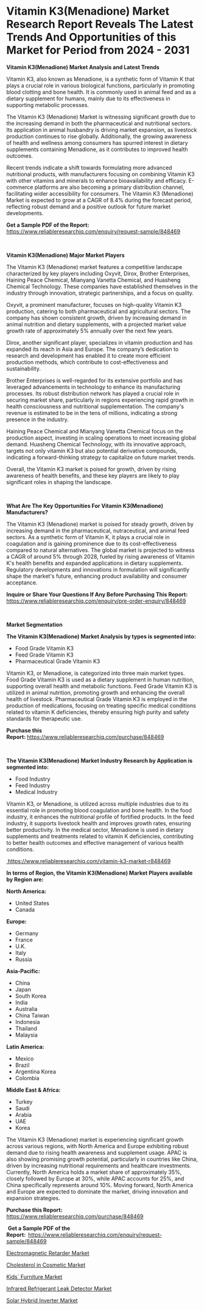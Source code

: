 <p><h1>Vitamin K3(Menadione) Market Research Report Reveals The Latest Trends And Opportunities of this Market for Period from 2024 - 2031</h1></p><p><strong>Vitamin K3(Menadione) Market Analysis and Latest Trends</strong></p>
<p><p>Vitamin K3, also known as Menadione, is a synthetic form of Vitamin K that plays a crucial role in various biological functions, particularly in promoting blood clotting and bone health. It is commonly used in animal feed and as a dietary supplement for humans, mainly due to its effectiveness in supporting metabolic processes.</p><p>The Vitamin K3 (Menadione) Market is witnessing significant growth due to the increasing demand in both the pharmaceutical and nutritional sectors. Its application in animal husbandry is driving market expansion, as livestock production continues to rise globally. Additionally, the growing awareness of health and wellness among consumers has spurred interest in dietary supplements containing Menadione, as it contributes to improved health outcomes.</p><p>Recent trends indicate a shift towards formulating more advanced nutritional products, with manufacturers focusing on combining Vitamin K3 with other vitamins and minerals to enhance bioavailability and efficacy. E-commerce platforms are also becoming a primary distribution channel, facilitating wider accessibility for consumers. The Vitamin K3 (Menadione) Market is expected to grow at a CAGR of 8.4% during the forecast period, reflecting robust demand and a positive outlook for future market developments.</p></p>
<p><strong>Get a Sample PDF of the Report:&nbsp;</strong> <a href="https://www.reliableresearchiq.com/enquiry/request-sample/848469?utm_campaign=1577&utm_medium=2&utm_source=Github&utm_content=ia&utm_term=15102024&utm_id=vitamin-k3menadione">https://www.reliableresearchiq.com/enquiry/request-sample/848469</a></p>
<p>&nbsp;</p>
<p><strong>Vitamin K3(Menadione) Major Market Players</strong></p>
<p><p>The Vitamin K3 (Menadione) market features a competitive landscape characterized by key players including Oxyvit, Dirox, Brother Enterprises, Haining Peace Chemical, Mianyang Vanetta Chemical, and Huasheng Chemical Technology. These companies have established themselves in the industry through innovation, strategic partnerships, and a focus on quality.</p><p>Oxyvit, a prominent manufacturer, focuses on high-quality Vitamin K3 production, catering to both pharmaceutical and agricultural sectors. The company has shown consistent growth, driven by increasing demand in animal nutrition and dietary supplements, with a projected market value growth rate of approximately 5% annually over the next few years.</p><p>Dirox, another significant player, specializes in vitamin production and has expanded its reach in Asia and Europe. The company’s dedication to research and development has enabled it to create more efficient production methods, which contribute to cost-effectiveness and sustainability.</p><p>Brother Enterprises is well-regarded for its extensive portfolio and has leveraged advancements in technology to enhance its manufacturing processes. Its robust distribution network has played a crucial role in securing market share, particularly in regions experiencing rapid growth in health consciousness and nutritional supplementation. The company's revenue is estimated to be in the tens of millions, indicating a strong presence in the industry.</p><p>Haining Peace Chemical and Mianyang Vanetta Chemical focus on the production aspect, investing in scaling operations to meet increasing global demand. Huasheng Chemical Technology, with its innovative approach, targets not only vitamin K3 but also potential derivative compounds, indicating a forward-thinking strategy to capitalize on future market trends.</p><p>Overall, the Vitamin K3 market is poised for growth, driven by rising awareness of health benefits, and these key players are likely to play significant roles in shaping the landscape.</p></p>
<p>&nbsp;</p>
<p><strong>What Are The Key Opportunities For Vitamin K3(Menadione) Manufacturers?</strong></p>
<p><p>The Vitamin K3 (Menadione) market is poised for steady growth, driven by increasing demand in the pharmaceutical, nutraceutical, and animal feed sectors. As a synthetic form of Vitamin K, it plays a crucial role in coagulation and is gaining prominence due to its cost-effectiveness compared to natural alternatives. The global market is projected to witness a CAGR of around 5% through 2028, fueled by rising awareness of Vitamin K's health benefits and expanded applications in dietary supplements. Regulatory developments and innovations in formulation will significantly shape the market's future, enhancing product availability and consumer acceptance.</p></p>
<p><strong>Inquire or Share Your Questions If Any Before Purchasing This Report:</strong> <a href="https://www.reliableresearchiq.com/enquiry/pre-order-enquiry/848469?utm_campaign=1577&utm_medium=2&utm_source=Github&utm_content=ia&utm_term=15102024&utm_id=vitamin-k3menadione">https://www.reliableresearchiq.com/enquiry/pre-order-enquiry/848469</a></p>
<p>&nbsp;</p>
<p><strong>Market Segmentation</strong></p>
<p><strong>The Vitamin K3(Menadione) Market Analysis by types is segmented into:</strong></p>
<p><ul><li>Food Grade Vitamin K3</li><li>Feed Grade Vitamin K3</li><li>Pharmaceutical Grade Vitamin K3</li></ul></p>
<p><p>Vitamin K3, or Menadione, is categorized into three main market types. Food Grade Vitamin K3 is used as a dietary supplement in human nutrition, supporting overall health and metabolic functions. Feed Grade Vitamin K3 is utilized in animal nutrition, promoting growth and enhancing the overall health of livestock. Pharmaceutical Grade Vitamin K3 is employed in the production of medications, focusing on treating specific medical conditions related to vitamin K deficiencies, thereby ensuring high purity and safety standards for therapeutic use.</p></p>
<p><strong>Purchase this Report:&nbsp;</strong><a href="https://www.reliableresearchiq.com/purchase/848469?utm_campaign=1577&utm_medium=2&utm_source=Github&utm_content=ia&utm_term=15102024&utm_id=vitamin-k3menadione">https://www.reliableresearchiq.com/purchase/848469</a></p>
<p>&nbsp;</p>
<p><strong>The Vitamin K3(Menadione) Market Industry Research by Application is segmented into:</strong></p>
<p><ul><li>Food Industry</li><li>Feed Industry</li><li>Medical Industry</li></ul></p>
<p><p>Vitamin K3, or Menadione, is utilized across multiple industries due to its essential role in promoting blood coagulation and bone health. In the food industry, it enhances the nutritional profile of fortified products. In the feed industry, it supports livestock health and improves growth rates, ensuring better productivity. In the medical sector, Menadione is used in dietary supplements and treatments related to vitamin K deficiencies, contributing to better health outcomes and effective management of various health conditions.</p></p>
<p><a href="https://www.reliableresearchiq.com/vitamin-k3-market-r848469?utm_campaign=1577&utm_medium=2&utm_source=Github&utm_content=ia&utm_term=15102024&utm_id=vitamin-k3menadione">&nbsp;https://www.reliableresearchiq.com/vitamin-k3-market-r848469</a></p>
<p><strong>In terms of Region, the Vitamin K3(Menadione) Market Players available by Region are:</strong></p>
<p>
    <p> <strong> North America: </strong>
        <ul>
            <li>United States</li>
            <li>Canada</li>
        </ul>
        </p> 
    <p> <strong> Europe: </strong>
        <ul>
            <li>Germany</li>
            <li>France</li>
            <li>U.K.</li>
            <li>Italy</li>
            <li>Russia</li>
        </ul>
        </p> 
    <p> <strong> Asia-Pacific: </strong>
        <ul>
            <li>China</li>
            <li>Japan</li>
            <li>South Korea</li>
            <li>India</li>
            <li>Australia</li>
            <li>China Taiwan</li>
            <li>Indonesia</li>
            <li>Thailand</li>
            <li>Malaysia</li>
        </ul>
        </p> 
    <p> <strong> Latin America: </strong>
        <ul>
            <li>Mexico</li>
            <li>Brazil</li>
            <li>Argentina Korea</li>
            <li>Colombia</li>
        </ul>
        </p> 
    <p> <strong> Middle East & Africa: </strong>
        <ul>
            <li>Turkey</li>
            <li>Saudi</li>
            <li>Arabia</li>
            <li>UAE</li>
            <li>Korea</li>
        </ul>
    </p>
    </p>
<p><p>The Vitamin K3 (Menadione) market is experiencing significant growth across various regions, with North America and Europe exhibiting robust demand due to rising health awareness and supplement usage. APAC is also showing promising growth potential, particularly in countries like China, driven by increasing nutritional requirements and healthcare investments. Currently, North America holds a market share of approximately 35%, closely followed by Europe at 30%, while APAC accounts for 25%, and China specifically represents around 10%. Moving forward, North America and Europe are expected to dominate the market, driving innovation and expansion strategies.</p></p>
<p><strong>Purchase this Report: </strong><a href="https://www.reliableresearchiq.com/purchase/848469?utm_campaign=1577&utm_medium=2&utm_source=Github&utm_content=ia&utm_term=15102024&utm_id=vitamin-k3menadione">https://www.reliableresearchiq.com/purchase/848469</a></p>
<p>&nbsp;<strong>Get a Sample PDF of the Report:&nbsp;&nbsp;</strong><a href="https://www.reliableresearchiq.com/enquiry/request-sample/848469?utm_campaign=1577&utm_medium=2&utm_source=Github&utm_content=ia&utm_term=15102024&utm_id=vitamin-k3menadione">https://www.reliableresearchiq.com/enquiry/request-sample/848469</a></p>
<p><strong></strong></p>
<p><p><a href="https://www.linkedin.com/pulse/evaluating-global-electromagnetic-retarder-market-trends-zbwoe?utm_campaign=1577&utm_medium=2&utm_source=Github&utm_content=ia&utm_term=15102024&utm_id=vitamin-k3menadione">Electromagnetic Retarder Market</a></p><p><a href="https://github.com/denishaucarn/Market-Research-Report-List-1/blob/main/cholesterol-in-cosmetic-market.md?utm_campaign=1577&utm_medium=2&utm_source=Github&utm_content=ia&utm_term=15102024&utm_id=vitamin-k3menadione">Cholesterol in Cosmetic Market</a></p><p><a href="https://github.com/crupardgu/Market-Research-Report-List-1/blob/main/kids-furniture-market.md?utm_campaign=1577&utm_medium=2&utm_source=Github&utm_content=ia&utm_term=15102024&utm_id=vitamin-k3menadione">Kids` Furniture Market</a></p><p><a href="https://issuu.com/reportprime-2/docs/infrared-refrigerant-leak-detector-_548b81da4d3952?utm_campaign=1577&utm_medium=2&utm_source=Github&utm_content=ia&utm_term=15102024&utm_id=vitamin-k3menadione">Infrared Refrigerant Leak Detector Market</a></p><p><a href="https://issuu.com/reportprime-2/docs/solar-hybrid-inverter-market-size-2_a52962836f5cd9?utm_campaign=1577&utm_medium=2&utm_source=Github&utm_content=ia&utm_term=15102024&utm_id=vitamin-k3menadione">Solar Hybrid Inverter Market</a></p></p>